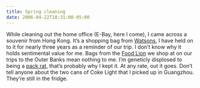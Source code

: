 ```yaml
---
title: Spring cleaning
date: 2006-04-22T18:31:00-05:00
---
```

While cleaning out the home office (E-Bay, here I come), I came across a souvenir from Hong Kong. It&#8217;s a shopping bag from [Watsons](http://www.aswatson.com/eng/retail_hb_watson.html), I have held on to it for nearly three years as a reminder of our trip. I don&#8217;t know why it holds sentimental value for me. Bags from the [Food Lion](http://www.foodlion.com/cgi-bin/sa/advantage.asp?template=map&transaction=locMap&recordId=937) we shop at on our trips to the Outer Banks mean nothing to me. I&#8217;m geneticly displosed to being a [pack rat](http://www.desertusa.com/mag99/apr/papr/packrats.html), that&#8217;s probably why I kept it. At any rate, out it goes. Don&#8217;t tell anyone about the two cans of Coke Light that I picked up in Guangzhou. They&#8217;re still in the fridge.

